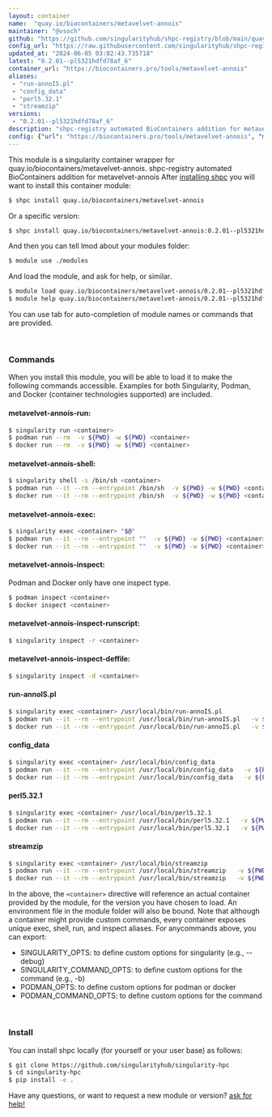 ```yaml
---
layout: container
name:  "quay.io/biocontainers/metavelvet-annois"
maintainer: "@vsoch"
github: "https://github.com/singularityhub/shpc-registry/blob/main/quay.io/biocontainers/metavelvet-annois/container.yaml"
config_url: "https://raw.githubusercontent.com/singularityhub/shpc-registry/main/quay.io/biocontainers/metavelvet-annois/container.yaml"
updated_at: "2024-06-05 03:02:43.735718"
latest: "0.2.01--pl5321hdfd78af_6"
container_url: "https://biocontainers.pro/tools/metavelvet-annois"
aliases:
 - "run-annoIS.pl"
 - "config_data"
 - "perl5.32.1"
 - "streamzip"
versions:
 - "0.2.01--pl5321hdfd78af_6"
description: "shpc-registry automated BioContainers addition for metavelvet-annois"
config: {"url": "https://biocontainers.pro/tools/metavelvet-annois", "maintainer": "@vsoch", "description": "shpc-registry automated BioContainers addition for metavelvet-annois", "latest": {"0.2.01--pl5321hdfd78af_6": "sha256:6822e9194cea2b70af0d98fb04d3dd5f48eed583d61564c99416602203280c8c"}, "tags": {"0.2.01--pl5321hdfd78af_6": "sha256:6822e9194cea2b70af0d98fb04d3dd5f48eed583d61564c99416602203280c8c"}, "docker": "quay.io/biocontainers/metavelvet-annois", "aliases": {"run-annoIS.pl": "/usr/local/bin/run-annoIS.pl", "config_data": "/usr/local/bin/config_data", "perl5.32.1": "/usr/local/bin/perl5.32.1", "streamzip": "/usr/local/bin/streamzip"}}
---
```


This module is a singularity container wrapper for quay.io/biocontainers/metavelvet-annois.
shpc-registry automated BioContainers addition for metavelvet-annois
After [installing shpc](#install) you will want to install this container module:


```bash
$ shpc install quay.io/biocontainers/metavelvet-annois
```

Or a specific version:

```bash
$ shpc install quay.io/biocontainers/metavelvet-annois:0.2.01--pl5321hdfd78af_6
```

And then you can tell lmod about your modules folder:

```bash
$ module use ./modules
```

And load the module, and ask for help, or similar.

```bash
$ module load quay.io/biocontainers/metavelvet-annois/0.2.01--pl5321hdfd78af_6
$ module help quay.io/biocontainers/metavelvet-annois/0.2.01--pl5321hdfd78af_6
```

You can use tab for auto-completion of module names or commands that are provided.

<br>

### Commands

When you install this module, you will be able to load it to make the following commands accessible.
Examples for both Singularity, Podman, and Docker (container technologies supported) are included.

#### metavelvet-annois-run:

```bash
$ singularity run <container>
$ podman run --rm  -v ${PWD} -w ${PWD} <container>
$ docker run --rm  -v ${PWD} -w ${PWD} <container>
```

#### metavelvet-annois-shell:

```bash
$ singularity shell -s /bin/sh <container>
$ podman run --it --rm --entrypoint /bin/sh  -v ${PWD} -w ${PWD} <container>
$ docker run --it --rm --entrypoint /bin/sh  -v ${PWD} -w ${PWD} <container>
```

#### metavelvet-annois-exec:

```bash
$ singularity exec <container> "$@"
$ podman run --it --rm --entrypoint ""  -v ${PWD} -w ${PWD} <container> "$@"
$ docker run --it --rm --entrypoint ""  -v ${PWD} -w ${PWD} <container> "$@"
```

#### metavelvet-annois-inspect:

Podman and Docker only have one inspect type.

```bash
$ podman inspect <container>
$ docker inspect <container>
```

#### metavelvet-annois-inspect-runscript:

```bash
$ singularity inspect -r <container>
```

#### metavelvet-annois-inspect-deffile:

```bash
$ singularity inspect -d <container>
```


#### run-annoIS.pl

```bash
$ singularity exec <container> /usr/local/bin/run-annoIS.pl
$ podman run --it --rm --entrypoint /usr/local/bin/run-annoIS.pl   -v ${PWD} -w ${PWD} <container> -c " $@"
$ docker run --it --rm --entrypoint /usr/local/bin/run-annoIS.pl   -v ${PWD} -w ${PWD} <container> -c " $@"
```


#### config_data

```bash
$ singularity exec <container> /usr/local/bin/config_data
$ podman run --it --rm --entrypoint /usr/local/bin/config_data   -v ${PWD} -w ${PWD} <container> -c " $@"
$ docker run --it --rm --entrypoint /usr/local/bin/config_data   -v ${PWD} -w ${PWD} <container> -c " $@"
```


#### perl5.32.1

```bash
$ singularity exec <container> /usr/local/bin/perl5.32.1
$ podman run --it --rm --entrypoint /usr/local/bin/perl5.32.1   -v ${PWD} -w ${PWD} <container> -c " $@"
$ docker run --it --rm --entrypoint /usr/local/bin/perl5.32.1   -v ${PWD} -w ${PWD} <container> -c " $@"
```


#### streamzip

```bash
$ singularity exec <container> /usr/local/bin/streamzip
$ podman run --it --rm --entrypoint /usr/local/bin/streamzip   -v ${PWD} -w ${PWD} <container> -c " $@"
$ docker run --it --rm --entrypoint /usr/local/bin/streamzip   -v ${PWD} -w ${PWD} <container> -c " $@"
```



In the above, the `<container>` directive will reference an actual container provided
by the module, for the version you have chosen to load. An environment file in the
module folder will also be bound. Note that although a container
might provide custom commands, every container exposes unique exec, shell, run, and
inspect aliases. For anycommands above, you can export:

 - SINGULARITY_OPTS: to define custom options for singularity (e.g., --debug)
 - SINGULARITY_COMMAND_OPTS: to define custom options for the command (e.g., -b)
 - PODMAN_OPTS: to define custom options for podman or docker
 - PODMAN_COMMAND_OPTS: to define custom options for the command

<br>

### Install

You can install shpc locally (for yourself or your user base) as follows:

```bash
$ git clone https://github.com/singularityhub/singularity-hpc
$ cd singularity-hpc
$ pip install -e .
```

Have any questions, or want to request a new module or version? [ask for help!](https://github.com/singularityhub/singularity-hpc/issues)